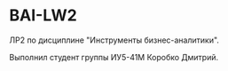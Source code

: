 # BAI-LW2
ЛР2 по дисциплине "Инструменты бизнес-аналитики".

Выполнил студент группы ИУ5-41М Коробко Дмитрий.
